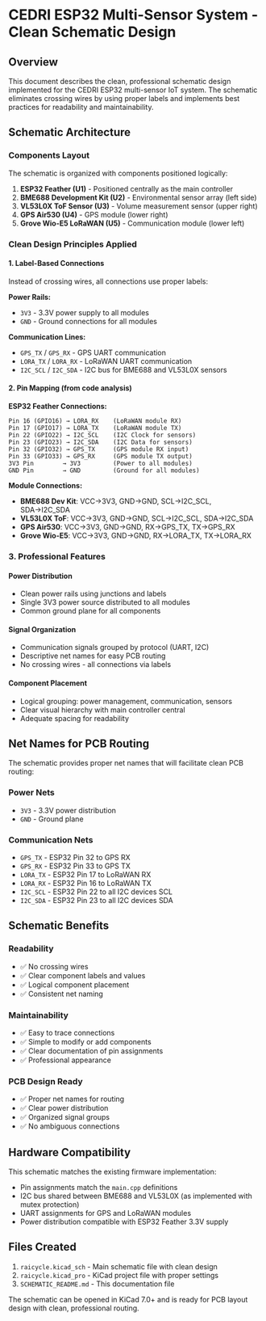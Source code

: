 # CEDRI ESP32 Multi-Sensor System - Clean Schematic Design

## Overview
This document describes the clean, professional schematic design implemented for the CEDRI ESP32 multi-sensor IoT system. The schematic eliminates crossing wires by using proper labels and implements best practices for readability and maintainability.

## Schematic Architecture

### Components Layout
The schematic is organized with components positioned logically:

1. **ESP32 Feather (U1)** - Positioned centrally as the main controller
2. **BME688 Development Kit (U2)** - Environmental sensor array (left side)
3. **VL53L0X ToF Sensor (U3)** - Volume measurement sensor (upper right)
4. **GPS Air530 (U4)** - GPS module (lower right)
5. **Grove Wio-E5 LoRaWAN (U5)** - Communication module (lower left)

### Clean Design Principles Applied

#### 1. Label-Based Connections
Instead of crossing wires, all connections use proper labels:

**Power Rails:**
- `3V3` - 3.3V power supply to all modules
- `GND` - Ground connections for all modules

**Communication Lines:**
- `GPS_TX` / `GPS_RX` - GPS UART communication
- `LORA_TX` / `LORA_RX` - LoRaWAN UART communication  
- `I2C_SCL` / `I2C_SDA` - I2C bus for BME688 and VL53L0X sensors

#### 2. Pin Mapping (from code analysis)

**ESP32 Feather Connections:**
```
Pin 16 (GPIO16) → LORA_RX    (LoRaWAN module RX)
Pin 17 (GPIO17) → LORA_TX    (LoRaWAN module TX)
Pin 22 (GPIO22) → I2C_SCL    (I2C Clock for sensors)
Pin 23 (GPIO23) → I2C_SDA    (I2C Data for sensors)
Pin 32 (GPIO32) → GPS_TX     (GPS module RX input)
Pin 33 (GPIO33) → GPS_RX     (GPS module TX output)
3V3 Pin        → 3V3         (Power to all modules)
GND Pin        → GND         (Ground for all modules)
```

**Module Connections:**
- **BME688 Dev Kit**: VCC→3V3, GND→GND, SCL→I2C_SCL, SDA→I2C_SDA
- **VL53L0X ToF**: VCC→3V3, GND→GND, SCL→I2C_SCL, SDA→I2C_SDA  
- **GPS Air530**: VCC→3V3, GND→GND, RX→GPS_TX, TX→GPS_RX
- **Grove Wio-E5**: VCC→3V3, GND→GND, RX→LORA_TX, TX→LORA_RX

### 3. Professional Features

#### Power Distribution
- Clean power rails using junctions and labels
- Single 3V3 power source distributed to all modules
- Common ground plane for all components

#### Signal Organization
- Communication signals grouped by protocol (UART, I2C)
- Descriptive net names for easy PCB routing
- No crossing wires - all connections via labels

#### Component Placement
- Logical grouping: power management, communication, sensors
- Clear visual hierarchy with main controller central
- Adequate spacing for readability

## Net Names for PCB Routing

The schematic provides proper net names that will facilitate clean PCB routing:

### Power Nets
- `3V3` - 3.3V power distribution
- `GND` - Ground plane

### Communication Nets  
- `GPS_TX` - ESP32 Pin 32 to GPS RX
- `GPS_RX` - ESP32 Pin 33 to GPS TX
- `LORA_TX` - ESP32 Pin 17 to LoRaWAN RX
- `LORA_RX` - ESP32 Pin 16 to LoRaWAN TX
- `I2C_SCL` - ESP32 Pin 22 to all I2C devices SCL
- `I2C_SDA` - ESP32 Pin 23 to all I2C devices SDA

## Schematic Benefits

### Readability
- ✅ No crossing wires
- ✅ Clear component labels and values
- ✅ Logical component placement
- ✅ Consistent net naming

### Maintainability  
- ✅ Easy to trace connections
- ✅ Simple to modify or add components
- ✅ Clear documentation of pin assignments
- ✅ Professional appearance

### PCB Design Ready
- ✅ Proper net names for routing
- ✅ Clear power distribution
- ✅ Organized signal groups
- ✅ No ambiguous connections

## Hardware Compatibility

This schematic matches the existing firmware implementation:
- Pin assignments match the `main.cpp` definitions
- I2C bus shared between BME688 and VL53L0X (as implemented with mutex protection)
- UART assignments for GPS and LoRaWAN modules
- Power distribution compatible with ESP32 Feather 3.3V supply

## Files Created

1. `raicycle.kicad_sch` - Main schematic file with clean design
2. `raicycle.kicad_pro` - KiCad project file with proper settings
3. `SCHEMATIC_README.md` - This documentation file

The schematic can be opened in KiCad 7.0+ and is ready for PCB layout design with clean, professional routing.